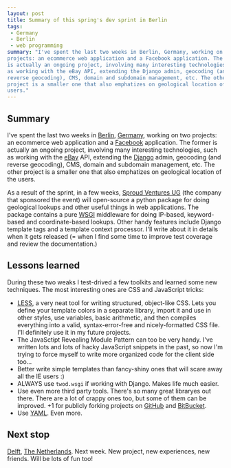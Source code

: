 ```yaml
---
layout: post
title: Summary of this spring's dev sprint in Berlin
tags:
 - Germany
 - Berlin
 - web programming
summary: "I've spent the last two weeks in Berlin, Germany, working on two
projects: an ecommerce web application and a Facebook application. The former
is actually an ongoing project, involving many interesting technologies, such
as working with the eBay API, extending the Django admin, geocoding (and
reverse geocoding), CMS, domain and subdomain management, etc. The other
project is a smaller one that also emphatizes on geological location of the
users."
---
```


Summary
-------

I've spent the last two weeks in [Berlin](http://en.wikipedia.org/wiki/Berlin),
[Germany](http://en.wikipedia.org/wiki/Germany), working on two projects: an
ecommerce web application and a [Facebook](http://www.facebook.com/)
application. The former is actually an ongoing project, involving many
interesting technologies, such as working with the [eBay](http://www.ebay.com/)
API, extending the [Django](http://www.djangoproject.com/) admin, geocoding
(and reverse geocoding), CMS, domain and subdomain management, etc. The other
project is a smaller one that also emphatizes on geological location of the
users.

As a result of the sprint, in a few weeks, [Sproud Ventures
UG](http://www.sproud.de/) (the company that sponsored the event) will
open-source a python package for doing geological lookups and other useful
things in web applications. The package contains a pure
[WSGI](http://wsgi.org/) middleware for doing IP-based, keyword-based and
coordinate-based lookups. Other handy features include Django template tags and
a template context processor. I'll write about it in details when it gets
released (= when I find some time to improve test coverage and review the
documentation.)


Lessons learned
---------------

During these two weaks I test-drived a few toolkits and learned some new
techniques. The most interesting ones are CSS and JavaScript tricks:

* [LESS](http://lesscss.org/), a very neat tool for writing structured,
  object-like CSS. Lets you define your template colors in a separate library,
  import it and use in other styles, use variables, basic arithmetic, and then
  compiles everything into a valid, syntax-error-free and nicely-formatted CSS
  file. I'll definitely use it in my future projects.
* The JavaSctipt Revealing Module Pattern can too be very handy. I've written
  lots and lots of hacky JavaScript snippets in the past, so now I'm trying to
  force myself to write more organized code for the client side too...
* Better write simple templates than fancy-shiny ones that will scare away all
  the IE users :)
* ALWAYS use ``twod.wsgi`` if working with Django. Makes life much easier.
* Use even more third party tools. There's so many great libraryes out there.
  There are a lot of crappy ones too, but some of them can be improved. +1 for
  publicly forking projects on [GitHub](http://github.com/) and
  [BitBucket](http://bitbucket.com/).
* Use [YAML](http://yaml.org/). Even more.


Next stop
---------

[Delft](http://en.wikipedia.org/wiki/Delft), [The
Netherlands](http://en.wikipedia.org/wiki/Netherlands). Next week. New project,
new experiences, new friends.  Will be lots of fun too!
